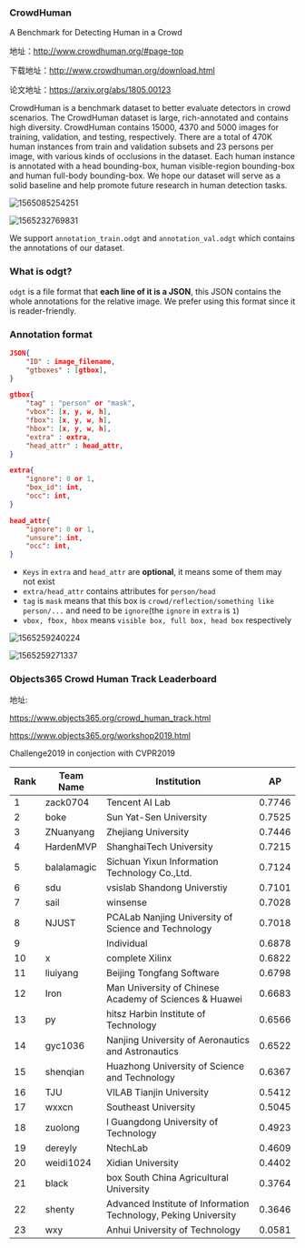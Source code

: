 ### CrowdHuman

A Benchmark for Detecting Human in a Crowd

地址：http://www.crowdhuman.org/#page-top

下载地址：http://www.crowdhuman.org/download.html

论文地址：https://arxiv.org/abs/1805.00123

CrowdHuman is a benchmark dataset to better evaluate detectors in crowd scenarios. The CrowdHuman dataset is large, rich-annotated and contains high diversity. CrowdHuman contains 15000, 4370 and 5000 images for training, validation, and testing, respectively. There are a total of 470K human instances from train and validation subsets and 23 persons per image, with various kinds of occlusions in the dataset. Each human instance is annotated with a head bounding-box, human visible-region bounding-box and human full-body bounding-box. We hope our dataset will serve as a solid baseline and help promote future research in human detection tasks.

![1565085254251](D:\Notes\raw_images\1565085254251.png)

![1565232769831](D:\Notes\raw_images\1565232769831.png)



We support `annotation_train.odgt` and `annotation_val.odgt` which contains the annotations of our dataset.

### What is odgt?

`odgt` is a file format that **each line of it is a JSON**, this JSON contains the whole annotations for the relative image. We prefer using this format since it is reader-friendly.

### Annotation format

```json
JSON{
    "ID" : image_filename,
    "gtboxes" : [gtbox], 
}

gtbox{
    "tag" : "person" or "mask", 
    "vbox": [x, y, w, h],
    "fbox": [x, y, w, h],
    "hbox": [x, y, w, h],
    "extra" : extra, 
    "head_attr" : head_attr, 
}

extra{
    "ignore": 0 or 1,
    "box_id": int,
    "occ": int,
}

head_attr{
    "ignore": 0 or 1,
    "unsure": int,
    "occ": int,
}
```

- `Keys` in `extra` and `head_attr` are **optional**, it means some of them may not exist
- `extra/head_attr` contains attributes for `person/head`
- `tag` is `mask` means that this box is `crowd/reflection/something like person/...` and need to be `ignore`(the `ignore` in `extra` is `1`)
- `vbox, fbox, hbox` means `visible box, full box, head box` respectively

![1565259240224](D:\Notes\raw_images\1565259240224.png)

![1565259271337](D:\Notes\raw_images\1565259271337.png)



### Objects365 Crowd Human Track Leaderboard

地址: 

https://www.objects365.org/crowd_human_track.html 

https://www.objects365.org/workshop2019.html

Challenge2019 in conjection with CVPR2019

| Rank | Team Name   | Institution                                                  | AP     |
| ---- | ----------- | ------------------------------------------------------------ | ------ |
| 1    | zack0704    | Tencent AI Lab                                               | 0.7746 |
| 2    | boke        | Sun Yat-Sen University                                       | 0.7525 |
| 3    | ZNuanyang   | Zhejiang University                                          | 0.7446 |
| 4    | HardenMVP   | ShanghaiTech University                                      | 0.7215 |
| 5    | balalamagic | Sichuan Yixun Information Technology Co.,Ltd.                | 0.7124 |
| 6    | sdu         | vsislab Shandong Universtiy                                  | 0.7101 |
| 7    | sail        | winsense                                                     | 0.7028 |
| 8    | NJUST       | PCALab Nanjing University of Science and Technology          | 0.7018 |
| 9    |             | Individual                                                   | 0.6878 |
| 10   | x           | complete Xilinx                                              | 0.6822 |
| 11   | liuiyang    | Beijing Tongfang Software                                    | 0.6798 |
| 12   | Iron        | Man University of Chinese Academy of Sciences & Huawei       | 0.6683 |
| 13   | py          | hitsz Harbin Institute of Technology                         | 0.6566 |
| 14   | gyc1036     | Nanjing University of Aeronautics and Astronautics           | 0.6522 |
| 15   | shenqian    | Huazhong University of Science and Technology                | 0.6367 |
| 16   | TJU         | VILAB Tianjin University                                     | 0.5412 |
| 17   | wxxcn       | Southeast University                                         | 0.5045 |
| 18   | zuolong     | l Guangdong University of Technology                         | 0.4923 |
| 19   | dereyly     | NtechLab                                                     | 0.4609 |
| 20   | weidi1024   | Xidian University                                            | 0.4402 |
| 21   | black       | box South China Agricultural University                      | 0.3764 |
| 22   | shenty      | Advanced Institute of Information Technology, Peking University | 0.3646 |
| 23   | wxy         | Anhui University of Technology                               | 0.0581 |